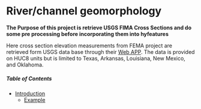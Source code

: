 # River/channel geomorphology

**The Purpose of this project is retrieve USGS FIMA Cross Sections and do some pre processing before incorporating them into hyfeatures**

Here cross section elevation measurements from FEMA project are retrieved form USGS data base through their [Web APP](https://webapps.usgs.gov/infrm/estbfe/). The data is provided on HUC8 units but is limited to Texas, Arkansas, Louisiana, New Mexico, and Oklahoma.

##### Table of Contents

- [Introduction](#The-need-for-accurate-represnetation-of-channel-geomorphology)
  * [Example](#example)
